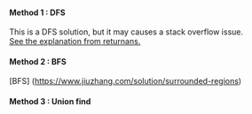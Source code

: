 #### Method 1 : DFS
This is a DFS solution, but it may causes a stack overflow issue. <br  />[See the explanation from returnans.](https://discuss.leetcode.com/topic/17224/a-really-simple-and-readable-c-solution-only-cost-12ms?page=1)
#### Method 2 : BFS 
[BFS] (https://www.jiuzhang.com/solution/surrounded-regions)
#### Method 3 : Union find
